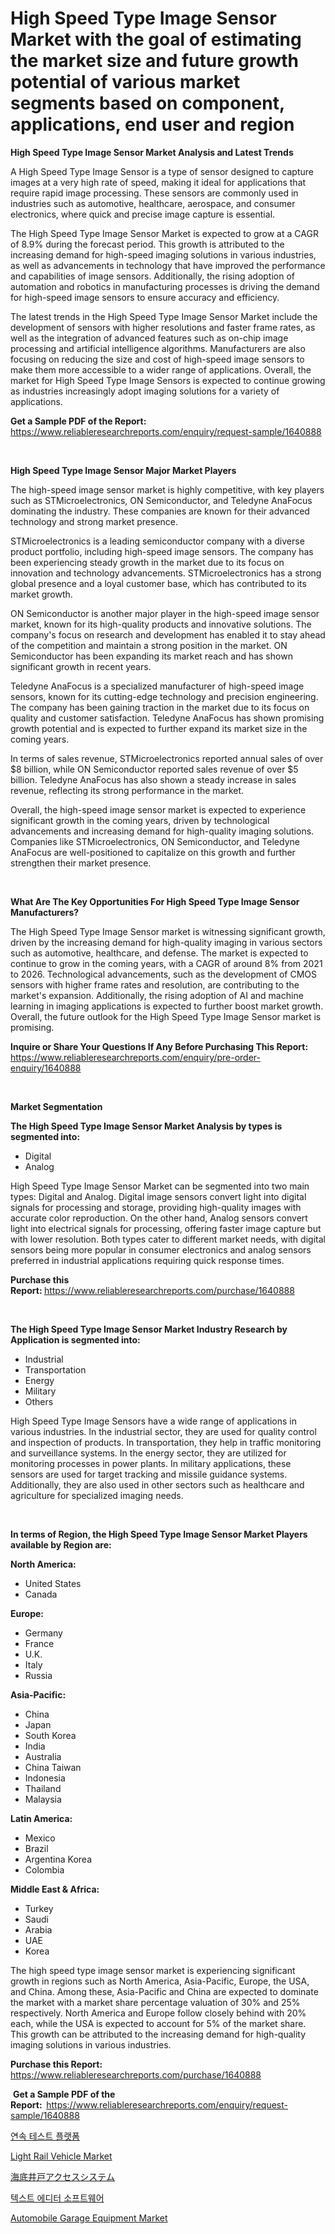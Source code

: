 <p><h1>High Speed Type  Image Sensor Market with the goal of estimating the market size and future growth potential of various market segments based on component, applications, end user and region</h1></p><p><strong>High Speed Type  Image Sensor Market Analysis and Latest Trends</strong></p>
<p><p>A High Speed Type Image Sensor is a type of sensor designed to capture images at a very high rate of speed, making it ideal for applications that require rapid image processing. These sensors are commonly used in industries such as automotive, healthcare, aerospace, and consumer electronics, where quick and precise image capture is essential.</p><p>The High Speed Type Image Sensor Market is expected to grow at a CAGR of 8.9% during the forecast period. This growth is attributed to the increasing demand for high-speed imaging solutions in various industries, as well as advancements in technology that have improved the performance and capabilities of image sensors. Additionally, the rising adoption of automation and robotics in manufacturing processes is driving the demand for high-speed image sensors to ensure accuracy and efficiency.</p><p>The latest trends in the High Speed Type Image Sensor Market include the development of sensors with higher resolutions and faster frame rates, as well as the integration of advanced features such as on-chip image processing and artificial intelligence algorithms. Manufacturers are also focusing on reducing the size and cost of high-speed image sensors to make them more accessible to a wider range of applications. Overall, the market for High Speed Type Image Sensors is expected to continue growing as industries increasingly adopt imaging solutions for a variety of applications.</p></p>
<p><strong>Get a Sample PDF of the Report:&nbsp;</strong> <a href="https://www.reliableresearchreports.com/enquiry/request-sample/1640888">https://www.reliableresearchreports.com/enquiry/request-sample/1640888</a></p>
<p>&nbsp;</p>
<p><strong>High Speed Type  Image Sensor Major Market Players</strong></p>
<p><p>The high-speed image sensor market is highly competitive, with key players such as STMicroelectronics, ON Semiconductor, and Teledyne AnaFocus dominating the industry. These companies are known for their advanced technology and strong market presence.</p><p>STMicroelectronics is a leading semiconductor company with a diverse product portfolio, including high-speed image sensors. The company has been experiencing steady growth in the market due to its focus on innovation and technology advancements. STMicroelectronics has a strong global presence and a loyal customer base, which has contributed to its market growth.</p><p>ON Semiconductor is another major player in the high-speed image sensor market, known for its high-quality products and innovative solutions. The company's focus on research and development has enabled it to stay ahead of the competition and maintain a strong position in the market. ON Semiconductor has been expanding its market reach and has shown significant growth in recent years.</p><p>Teledyne AnaFocus is a specialized manufacturer of high-speed image sensors, known for its cutting-edge technology and precision engineering. The company has been gaining traction in the market due to its focus on quality and customer satisfaction. Teledyne AnaFocus has shown promising growth potential and is expected to further expand its market size in the coming years.</p><p>In terms of sales revenue, STMicroelectronics reported annual sales of over $8 billion, while ON Semiconductor reported sales revenue of over $5 billion. Teledyne AnaFocus has also shown a steady increase in sales revenue, reflecting its strong performance in the market.</p><p>Overall, the high-speed image sensor market is expected to experience significant growth in the coming years, driven by technological advancements and increasing demand for high-quality imaging solutions. Companies like STMicroelectronics, ON Semiconductor, and Teledyne AnaFocus are well-positioned to capitalize on this growth and further strengthen their market presence.</p></p>
<p>&nbsp;</p>
<p><strong>What Are The Key Opportunities For High Speed Type  Image Sensor Manufacturers?</strong></p>
<p><p>The High Speed Type Image Sensor market is witnessing significant growth, driven by the increasing demand for high-quality imaging in various sectors such as automotive, healthcare, and defense. The market is expected to continue to grow in the coming years, with a CAGR of around 8% from 2021 to 2026. Technological advancements, such as the development of CMOS sensors with higher frame rates and resolution, are contributing to the market's expansion. Additionally, the rising adoption of AI and machine learning in imaging applications is expected to further boost market growth. Overall, the future outlook for the High Speed Type Image Sensor market is promising.</p></p>
<p><strong>Inquire or Share Your Questions If Any Before Purchasing This Report:</strong> <a href="https://www.reliableresearchreports.com/enquiry/pre-order-enquiry/1640888">https://www.reliableresearchreports.com/enquiry/pre-order-enquiry/1640888</a></p>
<p>&nbsp;</p>
<p><strong>Market Segmentation</strong></p>
<p><strong>The High Speed Type  Image Sensor Market Analysis by types is segmented into:</strong></p>
<p><ul><li>Digital</li><li>Analog</li></ul></p>
<p><p>High Speed Type Image Sensor Market can be segmented into two main types: Digital and Analog. Digital image sensors convert light into digital signals for processing and storage, providing high-quality images with accurate color reproduction. On the other hand, Analog sensors convert light into electrical signals for processing, offering faster image capture but with lower resolution. Both types cater to different market needs, with digital sensors being more popular in consumer electronics and analog sensors preferred in industrial applications requiring quick response times.</p></p>
<p><strong>Purchase this Report:&nbsp;</strong><a href="https://www.reliableresearchreports.com/purchase/1640888">https://www.reliableresearchreports.com/purchase/1640888</a></p>
<p>&nbsp;</p>
<p><strong>The High Speed Type  Image Sensor Market Industry Research by Application is segmented into:</strong></p>
<p><ul><li>Industrial</li><li>Transportation</li><li>Energy</li><li>Military</li><li>Others</li></ul></p>
<p><p>High Speed Type Image Sensors have a wide range of applications in various industries. In the industrial sector, they are used for quality control and inspection of products. In transportation, they help in traffic monitoring and surveillance systems. In the energy sector, they are utilized for monitoring processes in power plants. In military applications, these sensors are used for target tracking and missile guidance systems. Additionally, they are also used in other sectors such as healthcare and agriculture for specialized imaging needs.</p></p>
<p>&nbsp;</p>
<p><strong>In terms of Region, the High Speed Type  Image Sensor Market Players available by Region are:</strong></p>
<p>
    <p> <strong> North America: </strong>
        <ul>
            <li>United States</li>
            <li>Canada</li>
        </ul>
        </p> 
    <p> <strong> Europe: </strong>
        <ul>
            <li>Germany</li>
            <li>France</li>
            <li>U.K.</li>
            <li>Italy</li>
            <li>Russia</li>
        </ul>
        </p> 
    <p> <strong> Asia-Pacific: </strong>
        <ul>
            <li>China</li>
            <li>Japan</li>
            <li>South Korea</li>
            <li>India</li>
            <li>Australia</li>
            <li>China Taiwan</li>
            <li>Indonesia</li>
            <li>Thailand</li>
            <li>Malaysia</li>
        </ul>
        </p> 
    <p> <strong> Latin America: </strong>
        <ul>
            <li>Mexico</li>
            <li>Brazil</li>
            <li>Argentina Korea</li>
            <li>Colombia</li>
        </ul>
        </p> 
    <p> <strong> Middle East & Africa: </strong>
        <ul>
            <li>Turkey</li>
            <li>Saudi</li>
            <li>Arabia</li>
            <li>UAE</li>
            <li>Korea</li>
        </ul>
    </p>
    </p>
<p><p>The high speed type image sensor market is experiencing significant growth in regions such as North America, Asia-Pacific, Europe, the USA, and China. Among these, Asia-Pacific and China are expected to dominate the market with a market share percentage valuation of 30% and 25% respectively. North America and Europe follow closely behind with 20% each, while the USA is expected to account for 5% of the market share. This growth can be attributed to the increasing demand for high-quality imaging solutions in various industries.</p></p>
<p><strong>Purchase this Report: </strong><a href="https://www.reliableresearchreports.com/purchase/1640888">https://www.reliableresearchreports.com/purchase/1640888</a></p>
<p>&nbsp;<strong>Get a Sample PDF of the Report:&nbsp;&nbsp;</strong><a href="https://www.reliableresearchreports.com/enquiry/request-sample/1640888">https://www.reliableresearchreports.com/enquiry/request-sample/1640888</a></p>
<p><strong></strong></p>
<p><p><a href="https://github.com/lkwggful07722/Market-Research-Report-List-1/blob/main/416089511913.md">연속 테스트 플랫폼</a></p><p><a href="https://issuu.com/reportprime-2/docs/light-rail-vehicle-market-size-2030.pptx">Light Rail Vehicle Market</a></p><p><a href="https://github.com/mathieurico66/Market-Research-Report-List-1/blob/main/401023412885.md">海底井戸アクセスシステム</a></p><p><a href="https://github.com/ZacharyScthmitt4465/Market-Research-Report-List-1/blob/main/655064711914.md">텍스트 에디터 소프트웨어</a></p><p><a href="https://issuu.com/reportprime-2/docs/automobile-garage-equipment-market-size-2030.pptx">Automobile Garage Equipment Market</a></p></p>